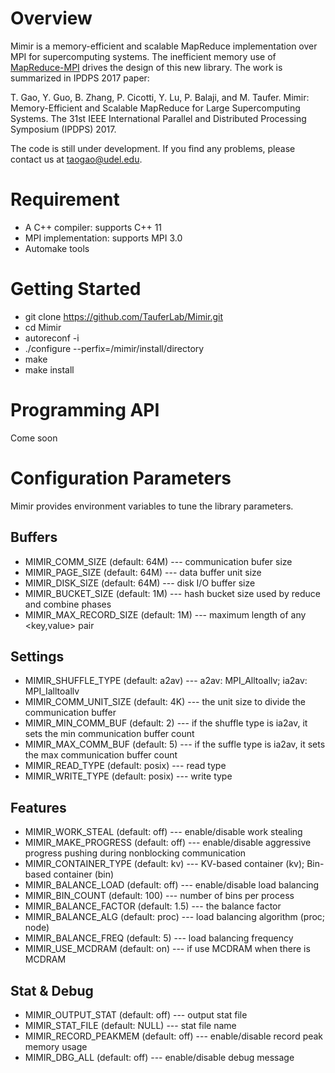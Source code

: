 # Overview
Mimir is a memory-efficient and scalable MapReduce implementation over MPI for 
supercomputing systems. The inefficient memory use of 
[MapReduce-MPI](http://mapreduce.sandia.gov/) drives the design of this new 
library. The work is summarized in IPDPS 2017 paper:

T. Gao, Y. Guo, B. Zhang, P. Cicotti, Y. Lu, P. Balaji, and M. Taufer.
Mimir: Memory-Efficient and Scalable MapReduce for Large Supercomputing Systems.
The 31st IEEE International Parallel and Distributed Processing Symposium (IPDPS)
2017.

The code is still under development. If you find any problems, please contact us
at taogao@udel.edu.

# Requirement
* A C++ compiler: supports C++ 11
* MPI implementation: supports MPI 3.0
* Automake tools

# Getting Started
* git clone https://github.com/TauferLab/Mimir.git
* cd Mimir
* autoreconf -i
* ./configure --perfix=/mimir/install/directory
* make
* make install

# Programming API
Come soon

# Configuration Parameters
Mimir provides environment variables to tune the library parameters.

## Buffers
* MIMIR_COMM_SIZE (default: 64M) --- communication bufer size
* MIMIR_PAGE_SIZE (default: 64M) --- data buffer unit size
* MIMIR_DISK_SIZE (default: 64M) --- disk I/O buffer size
* MIMIR_BUCKET_SIZE (default: 1M) --- hash bucket size used by reduce and
combine phases
* MIMIR_MAX_RECORD_SIZE (default: 1M) --- maximum length of any
<key,value> pair

## Settings
* MIMIR_SHUFFLE_TYPE (default: a2av) --- a2av: MPI_Alltoallv; ia2av:
MPI_Ialltoallv
* MIMIR_COMM_UNIT_SIZE (default: 4K) --- the unit size to divide the
communication buffer
* MIMIR_MIN_COMM_BUF (default: 2) --- if the shuffle type is ia2av, it sets
the min communication buffer count
* MIMIR_MAX_COMM_BUF (default: 5) --- if the suffle type is ia2av, it sets
the max communication buffer count
* MIMIR_READ_TYPE (default: posix) --- read type
* MIMIR_WRITE_TYPE (default: posix) --- write type

## Features
* MIMIR_WORK_STEAL (default: off) --- enable/disable work stealing
* MIMIR_MAKE_PROGRESS (default: off) --- enable/disable aggressive
progress pushing during nonblocking communication
* MIMIR_CONTAINER_TYPE (default: kv) --- KV-based container (kv);
  Bin-based container (bin)
* MIMIR_BALANCE_LOAD (default: off) --- enable/disable load balancing
* MIMIR_BIN_COUNT (default: 100) --- number of bins per process
* MIMIR_BALANCE_FACTOR (default: 1.5) --- the balance factor
* MIMIR_BALANCE_ALG (default: proc) --- load balancing algorithm
  (proc; node)
* MIMIR_BALANCE_FREQ (default: 5) --- load balancing frequency
* MIMIR_USE_MCDRAM (default: on) --- if use MCDRAM when there is MCDRAM

## Stat & Debug
* MIMIR_OUTPUT_STAT (default: off) --- output stat file
* MIMIR_STAT_FILE (default: NULL) --- stat file name
* MIMIR_RECORD_PEAKMEM (default: off) --- enable/disable record peak memory usage
* MIMIR_DBG_ALL (default: off) --- enable/disable debug message
